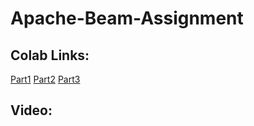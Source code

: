 # Apache-Beam-Assignment

## Colab Links:

[Part1](https://colab.research.google.com/drive/1SLEnAIiGRIQXyu9dBzgggDHH3ihlapFY?usp=sharing)
[Part2](https://colab.research.google.com/drive/1kwQk8mBVo0qvPfYAh4FC4uqC7yCknG2L?usp=sharing)
[Part3](https://colab.research.google.com/drive/1KuzEOJKHZckX3jr9tpBTku5BPFaLwoXg?usp=sharing)

## Video:

